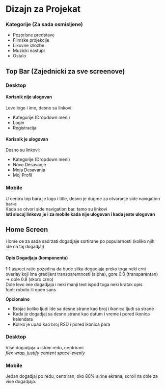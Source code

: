 # Dizajn za Projekat

### Kategorije (Za sada osmisljene)
* Pozorisne predstave
* Filmske projekcije
* Likovne izlozbe
* Muzicki nastupi
* Ostalo

## Top Bar (Zajednicki za sve screenove)
### Desktop
#### Korisnik nije ulogovan
Levo logo i ime, desno su linkovi:  
* Kategorije (Dropdown meni)
* Login
* Registracija

#### Korisnik je ulogovan
Desno su linkovi:
* Kategorije (Dropdown meni)
* Novo Desavanje
* Moja Desavanja
* Moj Profil

### Mobile
U centru top bara je logo i title, desno je dugme za otvaranje side navigation bar-a  
Kada se otvori side navigation bar, tamo su linkovi  
**Isti slucaj linkova je i za mobile kada nije ulogovan i kada jeste ulogovan**

## Home Screen
Home ce za sada sadrzati dogadjaje sortirane po popularnosti (koliko njih ide na taj dogadjaj)
#### Opis Dogadjaja (komponenta)
1:1 aspect ratio
pozadina da bude slika dogadjaja
preko toga neki crni overlay koji ima gradijent transparentnosti (alpha), gore 0.0 (transparentan) -> dole 0.8 (skoro crno)  
Dole levo ime dogadjaja i neki manji text ispod toga neki kratak opis  
font: roboto ili open sans  
  
**Opcionalno**
* Brojac koliko ljudi ide sa desne strane kao broj i ikonica ljudi sa strane
* Kada je dogadjaj sa desne strane kao datum i vreme i pored ikonica kalendara
* Koliko je upad kao broj RSD i pored ikonica para

### Desktop
Vise dogadjaja u istom redu, centrirani  
*flex wrap, justify content space-evenly*
### Mobile
Jedan dogadjaj po redu, centriran, oko 80% sirine ekrana, scroll na dole za vise dogadjaja.
